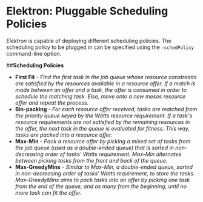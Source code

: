 Elektron: Pluggable Scheduling Policies
=======================================

_Elektron_ is capable of deploying different scheduling policies. The scheduling policy to be plugged in can be specified using the `-schedPolicy` command-line option.

##__Scheduling Policies__

 * **First Fit** - *Find the first task in the job queue whose 
 resource constraints are satisfied by the resources available in
 a resource offer. If a match is made between an offer and a task, 
 the offer is consumed in order to schedule the matching task. Else,
 move onto a new mesos resource offer and repeat the process.*
 * **Bin-packing** - *For each resource offer received, tasks are matched
 from the priority queue keyed by the Watts resource requirement. If a task's
 resource requirements are not satisfied by the remaining resources in the 
 offer, the next task in the queue is evaluated for fitness. This way, tasks
 are packed into a resource offer.*
 * **Max-Min** - *Pack a resource offer by picking a mixed set of tasks 
 from the job queue (used as a double-ended queue) that is sorted in 
 non-decreasing order of tasks' Watts requirement. Max-Min alternates
 between picking tasks from the front and back of the queue.*
 * **Max-GreedyMins** - *Similar to Max-Min, a double-ended queue,
 sorted in non-decreasing order of tasks' Watts requirement, to store
 the tasks. Max-GreedyMins aims to pack tasks into an offer by picking
 one task from the end of the queue, and as many from the beginning, 
 until no more task can fit the offer.*

